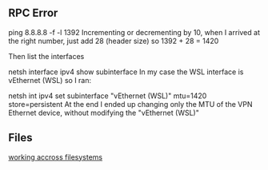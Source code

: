 ## RPC Error
ping 8.8.8.8 -f -l 1392
Incrementing or decrementing by 10, when I arrived at the right number, just add 28 (header size) so 1392 + 28 = 1420

Then list the interfaces

netsh interface ipv4 show subinterface
In my case the WSL interface is vEthernet (WSL) so I ran:

 netsh int ipv4 set subinterface "vEthernet (WSL)" mtu=1420 store=persistent
At the end I ended up changing only the MTU of the VPN Ethernet device, without modifying the "vEthernet (WSL)"

## Files
[working accross filesystems](https://learn.microsoft.com/en-us/windows/wsl/filesystems)